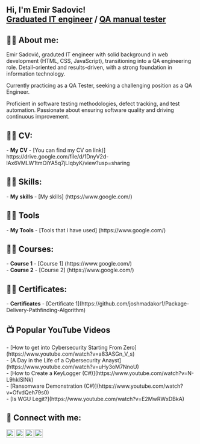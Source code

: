 <h2> Hi, I'm Emir Sadovic! <br/>
<a href="https://github.com/esadovic"> Graduated IT engineer</a> / <a href="https://www.linkedin.com/in/emir-sadović">QA manual tester</a></h2>

<h2>👨‍💻 About me:</h2>

Emir Sadović, graduted IT engineer with solid background in web development (HTML, CSS, JavaScript), transitioning into a QA engineering role. Detail-oriented and results-driven, with a strong foundation in information technology. 

Currently practicing as a QA Tester, seeking a challenging position as a QA Engineer. 

Proficient in software testing methodologies, defect tracking, and test automation. Passionate about ensuring software quality and driving continuous improvement.

<h2>👨‍💻 CV:</h2>
- <b>My CV</b>
  - [You can find my CV on link)] https://drive.google.com/file/d/1DnyV2d-lAx6VMLW1tmOiYA5q7jLIqbyK/view?usp=sharing

<h2>👨‍💻 Skills:</h2>
- <b>My skills</b>
  - [My skills] (https://www.google.com/)
  
  <h2>👨‍💻 Tools</h2>
  - <b>My Tools</b>
  - [Tools that i have used] (https://www.google.com/)

<h2>👨‍💻 Courses:</h2>
- <b>Course 1</b>
  - [Course 1] (https://www.google.com/)
  <br>
- <b>Course 2</b>
  - [Course 2] (https://www.google.com/)

<h2>👨‍💻 Certificates:</h2>
- <b>Certificates</b>
  - [Certificate 1](https://github.com/joshmadakor1/Package-Delivery-Pathfinding-Algorithm)

<h2>📺 Popular YouTube Videos</h2>
- [How to get into Cybersecurity Starting From Zero](https://www.youtube.com/watch?v=a83ASGn_V_s) <br>
- [A Day in the Life of a Cybersecurity Anayst](https://www.youtube.com/watch?v=uHy3oM7NnoU) <br>
- [How to Create a KeyLogger (C#)](https://www.youtube.com/watch?v=N-L9hklSlNk) <br>
- [Ransomware Demonstration (C#)](https://www.youtube.com/watch?v=OfvdQeh79s0) <br>
- [Is WGU Legit?](https://www.youtube.com/watch?v=E2MwRWxDBkA)<br>

<h2> 🤳 Connect with me:</h2>

[<img align="left" alt="JoshMadakor | YouTube" width="22px" src="https://cdn.jsdelivr.net/npm/simple-icons@v3/icons/youtube.svg" />][youtube]
[<img align="left" alt="JoshMadakor | Twitter" width="22px" src="https://cdn.jsdelivr.net/npm/simple-icons@v3/icons/twitter.svg" />][twitter]
[<img align="left" alt="JoshMadakor | LinkedIn" width="22px" src="https://cdn.jsdelivr.net/npm/simple-icons@v3/icons/linkedin.svg" />][linkedin]
[<img align="left" alt="JoshMadakor | Instagram" width="22px" src="https://cdn.jsdelivr.net/npm/simple-icons@v3/icons/instagram.svg" />][instagram]

[twitter]: https://www.google.com/
[youtube]: https://www.google.com/
[instagram]: https://www.google.com/
[linkedin]: https://www.google.com/

